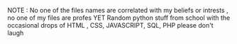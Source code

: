 NOTE : 
No one of the files names are correlated with my beliefs or intrests , no one of my files are profes YET
Random python stuff from school
with the occasional drops of
HTML , CSS, JAVASCRIPT, SQL, PHP
please don't laugh
